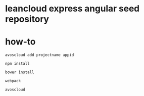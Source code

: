 
# leancloud express angular seed repository
 
# how-to

```
avoscloud add projectname appid

npm install 

bower install

webpack

avoscloud 

```
